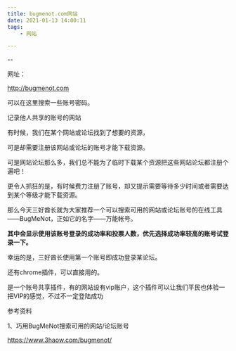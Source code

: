 ```yaml
---
title: bugmenot.com网站
date: 2021-01-13 14:00:11
tags:
	- 网站

---
```


--

网址：

http://bugmenot.com

可以在这里搜索一些账号密码。

记录他人共享的账号的网站



有时候，我们在某个网站或论坛找到了想要的资源，

可是却需要注册该网站或论坛的账号才能下载资源。

可是网站论坛那么多，我们总不能为了临时下载某个资源把这些网站论坛都注册个遍吧！

更令人抓狂的是，有时候费力注册了账号，却又提示需要等待多少时间或者需要达到某个等级才能下载资源。

那么今天三好酋长就为大家推荐一个可以搜索可用的网站或论坛账号的在线工具——BugMeNot，正如它的名字——万能帐号。

**其中会显示使用该账号登录的成功率和投票人数，优先选择成功率较高的账号试登录一下。**

幸运的是，三好酋长使用第一个账号即成功登录某论坛。



还有chrome插件，可以直接用的。

是一个账号共享插件，有的网站设有vip账户，这个插件可以让我们平民也体验一把VIP的感觉，不过不一定登陆成功



参考资料

1、巧用BugMeNot搜索可用的网站/论坛账号

https://www.3haow.com/bugmenot/